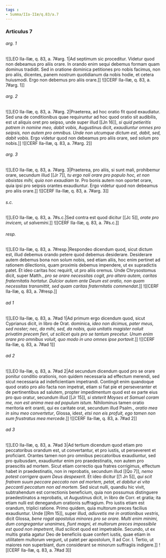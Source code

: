 ```yaml
---
tags : 
- Summa/IIa-IIæ/q.83/a.7
---
```


### Articulus 7

###### arg. 1
![[LEO IIa-IIæ, q. 83, a. 7#arg. 1|Ad septimum sic proceditur. Videtur quod non debeamus pro aliis orare. In orando enim sequi debemus formam quam dominus tradidit. Sed in oratione dominica petitiones pro nobis facimus, non pro aliis, dicentes, panem nostrum quotidianum da nobis hodie, et cetera huiusmodi. Ergo non debemus pro aliis orare.]]
![[CERF IIa-IIæ, q. 83, a. 7#arg. 1]]

###### arg. 2
![[LEO IIa-IIæ, q. 83, a. 7#arg. 2|Praeterea, ad hoc oratio fit quod exaudiatur. Sed una de conditionibus quae requiruntur ad hoc quod oratio sit audibilis, est ut aliquis oret pro seipso, unde super illud [[Jn 16]], *si quid petieritis patrem in nomine meo, dabit vobis*, Augustinus dicit, *exaudiuntur omnes pro seipsis, non autem pro omnibus. Unde non utcumque dictum est, dabit, sed, dabit vobis*. Ergo videtur quod non debeamus pro aliis orare, sed solum pro nobis.]]
![[CERF IIa-IIæ, q. 83, a. 7#arg. 2]]

###### arg. 3
![[LEO IIa-IIæ, q. 83, a. 7#arg. 3|Praeterea, pro aliis, si sunt mali, prohibemur orare, secundum illud [[Jr 7]], *tu ergo noli orare pro populo hoc, et non obsistas mihi, quia non exaudiam te*. Pro bonis autem non oportet orare, quia ipsi pro seipsis orantes exaudiuntur. Ergo videtur quod non debeamus pro aliis orare.]]
![[CERF IIa-IIæ, q. 83, a. 7#arg. 3]]

###### s.c.
![[LEO IIa-IIæ, q. 83, a. 7#s.c.|Sed contra est quod dicitur [[Jc 5]], *orate pro invicem, ut salvemini*.]]
![[CERF IIa-IIæ, q. 83, a. 7#s.c.]]

###### resp.
![[LEO IIa-IIæ, q. 83, a. 7#resp.|Respondeo dicendum quod, sicut dictum est, illud debemus orando petere quod debemus desiderare. Desiderare autem debemus bona non solum nobis, sed etiam aliis, hoc enim pertinet ad rationem dilectionis, quam proximis debemus impendere, ut ex supradictis patet. Et ideo caritas hoc requirit, ut pro aliis oremus. Unde Chrysostomus dicit, super Matth., *pro se orare necessitas cogit, pro altero autem, caritas fraternitatis hortatur. Dulcior autem ante Deum est oratio, non quam necessitas transmittit, sed quam caritas fraternitatis commendat*.]]
![[CERF IIa-IIæ, q. 83, a. 7#resp.]]

###### ad 1
![[LEO IIa-IIæ, q. 83, a. 7#ad 1|Ad primum ergo dicendum quod, sicut Cyprianus dicit, in libro de Orat. dominica, *ideo non dicimus, pater meus, sed noster; nec, da mihi, sed, da nobis, quia unitatis magister noluit privatim precem fieri, ut scilicet quis pro se tantum precetur. Unum enim orare pro omnibus voluit, quo modo in uno omnes ipse portavit*.]]
![[CERF IIa-IIæ, q. 83, a. 7#ad 1]]

###### ad 2
![[LEO IIa-IIæ, q. 83, a. 7#ad 2|Ad secundum dicendum quod pro se orare ponitur conditio orationis, non quidem necessaria ad effectum merendi, sed sicut necessaria ad indeficientiam impetrandi. Contingit enim quandoque quod oratio pro alio facta non impetrat, etiam si fiat pie et perseveranter et de pertinentibus ad salutem, propter impedimentum quod est ex parte eius pro quo oratur, secundum illud [[Jr 15]], *si steterit Moyses et Samuel coram me, non est anima mea ad populum istum*. Nihilominus tamen oratio meritoria erit oranti, qui ex caritate orat, secundum illud Psalm., *oratio mea in sinu meo convertetur*, Glossa, idest, *etsi non eis profuit, ego tamen non sum frustratus mea mercede*.]]
![[CERF IIa-IIæ, q. 83, a. 7#ad 2]]

###### ad 3
![[LEO IIa-IIæ, q. 83, a. 7#ad 3|Ad tertium dicendum quod etiam pro peccatoribus orandum est, ut convertantur, et pro iustis, ut perseverent et proficiant. Orantes tamen non pro omnibus peccatoribus exaudiuntur, sed pro quibusdam, exaudiuntur enim pro praedestinatis, non autem pro praescitis ad mortem. Sicut etiam correctio qua fratres corrigimus, effectum habet in praedestinatis, non in reprobatis, secundum illud [[Qo 7]], *nemo potest corrigere quem Deus despexerit*. Et ideo dicitur [[1 Jn 5]], *qui scit fratrem suum peccare peccato non ad mortem, petat, et dabitur ei vita peccanti peccatum non ad mortem*. Sed sicut nulli, quandiu hic vivit, subtrahendum est correctionis beneficium, quia non possumus distinguere praedestinatos a reprobatis, ut Augustinus dicit, in libro de Corr. et gratia; ita etiam nulli est denegandum orationis suffragium. Pro iustis etiam est orandum, triplici ratione. Primo quidem, quia multorum preces facilius exaudiuntur. Unde [[Rm 15]], super illud, *adiuvetis me in orationibus vestris*, dicit Glossa, *bene rogat apostolus minores pro se orare. Multi enim minimi, dum congregantur unanimes, fiunt magni, et multorum preces impossibile est quod non impetrent*, illud scilicet quod est impetrabile. Secundo, ut ex multis gratia agatur Deo de beneficiis quae confert iustis, quae etiam in utilitatem multorum vergunt, ut patet per apostolum, II ad Cor. I. Tertio, ut maiores non superbiant, dum considerant se minorum suffragiis indigere.]]
![[CERF IIa-IIæ, q. 83, a. 7#ad 3]]

